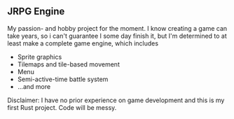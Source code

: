 ## JRPG Engine
My passion- and hobby project for the moment. I know creating a game can take years, so i can't guarantee I some day finish it, but I'm determined to at least make a complete game engine, which includes
- Sprite graphics
- Tilemaps and tile-based movement
- Menu
- Semi-active-time battle system
- ...and more

Disclaimer: I have no prior experience on game development and this is my first Rust project. Code will be messy.